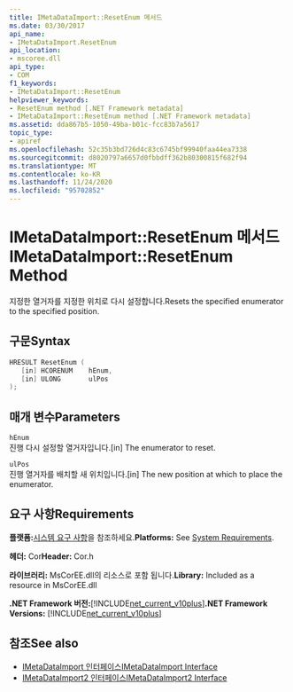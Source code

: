 ```yaml
---
title: IMetaDataImport::ResetEnum 메서드
ms.date: 03/30/2017
api_name:
- IMetaDataImport.ResetEnum
api_location:
- mscoree.dll
api_type:
- COM
f1_keywords:
- IMetaDataImport::ResetEnum
helpviewer_keywords:
- ResetEnum method [.NET Framework metadata]
- IMetaDataImport::ResetEnum method [.NET Framework metadata]
ms.assetid: dda867b5-1050-49ba-b01c-fcc83b7a5617
topic_type:
- apiref
ms.openlocfilehash: 52c35b3bd726d4c83c6745bf99940faa44ea7338
ms.sourcegitcommit: d8020797a6657d0fbbdff362b80300815f682f94
ms.translationtype: MT
ms.contentlocale: ko-KR
ms.lasthandoff: 11/24/2020
ms.locfileid: "95702852"
---
```

# <a name="imetadataimportresetenum-method"></a><span data-ttu-id="3a852-102">IMetaDataImport::ResetEnum 메서드</span><span class="sxs-lookup"><span data-stu-id="3a852-102">IMetaDataImport::ResetEnum Method</span></span>

<span data-ttu-id="3a852-103">지정한 열거자를 지정한 위치로 다시 설정합니다.</span><span class="sxs-lookup"><span data-stu-id="3a852-103">Resets the specified enumerator to the specified position.</span></span>  
  
## <a name="syntax"></a><span data-ttu-id="3a852-104">구문</span><span class="sxs-lookup"><span data-stu-id="3a852-104">Syntax</span></span>  
  
```cpp  
HRESULT ResetEnum (  
   [in] HCORENUM    hEnum,
   [in] ULONG       ulPos  
);  
```  
  
## <a name="parameters"></a><span data-ttu-id="3a852-105">매개 변수</span><span class="sxs-lookup"><span data-stu-id="3a852-105">Parameters</span></span>  

 `hEnum`  
 <span data-ttu-id="3a852-106">진행 다시 설정할 열거자입니다.</span><span class="sxs-lookup"><span data-stu-id="3a852-106">[in] The enumerator to reset.</span></span>  
  
 `ulPos`  
 <span data-ttu-id="3a852-107">진행 열거자를 배치할 새 위치입니다.</span><span class="sxs-lookup"><span data-stu-id="3a852-107">[in] The new position at which to place the enumerator.</span></span>  
  
## <a name="requirements"></a><span data-ttu-id="3a852-108">요구 사항</span><span class="sxs-lookup"><span data-stu-id="3a852-108">Requirements</span></span>  

 <span data-ttu-id="3a852-109">**플랫폼:**[시스템 요구 사항](../../get-started/system-requirements.md)을 참조하세요.</span><span class="sxs-lookup"><span data-stu-id="3a852-109">**Platforms:** See [System Requirements](../../get-started/system-requirements.md).</span></span>  
  
 <span data-ttu-id="3a852-110">**헤더:** Cor</span><span class="sxs-lookup"><span data-stu-id="3a852-110">**Header:** Cor.h</span></span>  
  
 <span data-ttu-id="3a852-111">**라이브러리:** MsCorEE.dll의 리소스로 포함 됩니다.</span><span class="sxs-lookup"><span data-stu-id="3a852-111">**Library:** Included as a resource in MsCorEE.dll</span></span>  
  
 <span data-ttu-id="3a852-112">**.NET Framework 버전:**[!INCLUDE[net_current_v10plus](../../../../includes/net-current-v10plus-md.md)]</span><span class="sxs-lookup"><span data-stu-id="3a852-112">**.NET Framework Versions:** [!INCLUDE[net_current_v10plus](../../../../includes/net-current-v10plus-md.md)]</span></span>  
  
## <a name="see-also"></a><span data-ttu-id="3a852-113">참조</span><span class="sxs-lookup"><span data-stu-id="3a852-113">See also</span></span>

- [<span data-ttu-id="3a852-114">IMetaDataImport 인터페이스</span><span class="sxs-lookup"><span data-stu-id="3a852-114">IMetaDataImport Interface</span></span>](imetadataimport-interface.md)
- [<span data-ttu-id="3a852-115">IMetaDataImport2 인터페이스</span><span class="sxs-lookup"><span data-stu-id="3a852-115">IMetaDataImport2 Interface</span></span>](imetadataimport2-interface.md)
